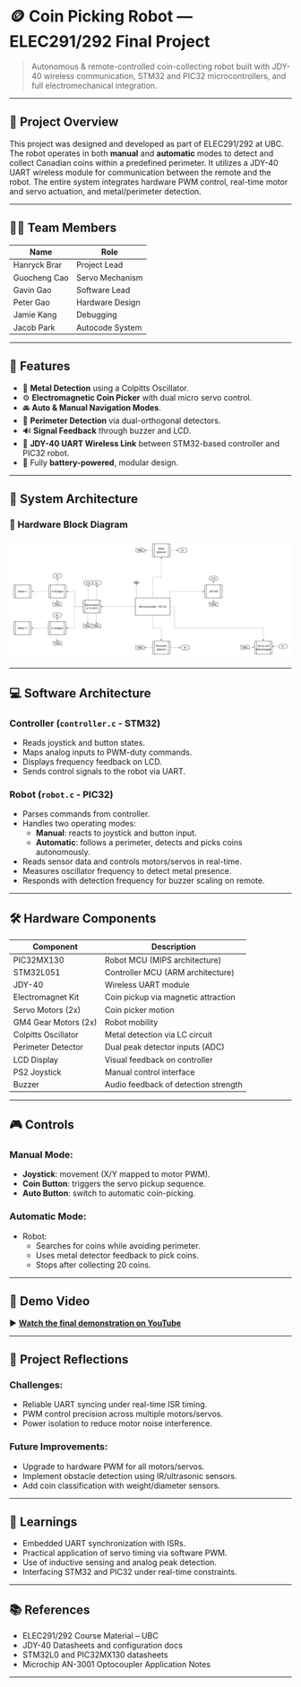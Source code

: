 # 🪙 Coin Picking Robot — ELEC291/292 Final Project

> Autonomous & remote-controlled coin-collecting robot built with JDY-40 wireless communication, STM32 and PIC32 microcontrollers, and full electromechanical integration.

---

## 🚀 Project Overview

This project was designed and developed as part of ELEC291/292 at UBC. The robot operates in both **manual** and **automatic** modes to detect and collect Canadian coins within a predefined perimeter. It utilizes a JDY-40 UART wireless module for communication between the remote and the robot. The entire system integrates hardware PWM control, real-time motor and servo actuation, and metal/perimeter detection.

---

## 👨‍💻 Team Members

| Name            | Role             |
|-----------------|------------------|
| Hanryck Brar    | Project Lead     |
| Guocheng Cao    | Servo Mechanism  |
| Gavin Gao       | Software Lead    |
| Peter Gao       | Hardware Design  |
| Jamie Kang      | Debugging        |
| Jacob Park      | Autocode System  |

---

## 🧩 Features

- 🧲 **Metal Detection** using a Colpitts Oscillator.
- ⚙️ **Electromagnetic Coin Picker** with dual micro servo control.
- 🚘 **Auto & Manual Navigation Modes**.
- 🧭 **Perimeter Detection** via dual-orthogonal detectors.
- 🔊 **Signal Feedback** through buzzer and LCD.
- 📡 **JDY-40 UART Wireless Link** between STM32-based controller and PIC32 robot.
- 🔋 Fully **battery-powered**, modular design.

---

## 📐 System Architecture

### 🔧 Hardware Block Diagram

![Hardware Block Diagram](Robot.webp)

---

## 💻 Software Architecture

### Controller (`controller.c` - STM32)

- Reads joystick and button states.
- Maps analog inputs to PWM-duty commands.
- Displays frequency feedback on LCD.
- Sends control signals to the robot via UART.

### Robot (`robot.c` - PIC32)

- Parses commands from controller.
- Handles two operating modes:
  - **Manual**: reacts to joystick and button input.
  - **Automatic**: follows a perimeter, detects and picks coins autonomously.
- Reads sensor data and controls motors/servos in real-time.
- Measures oscillator frequency to detect metal presence.
- Responds with detection frequency for buzzer scaling on remote.

---

## 🛠️ Hardware Components

| Component              | Description                             |
|------------------------|-----------------------------------------|
| PIC32MX130             | Robot MCU (MIPS architecture)           |
| STM32L051              | Controller MCU (ARM architecture)       |
| JDY-40                 | Wireless UART module                    |
| Electromagnet Kit      | Coin pickup via magnetic attraction     |
| Servo Motors (2x)      | Coin picker motion                      |
| GM4 Gear Motors (2x)   | Robot mobility                          |
| Colpitts Oscillator    | Metal detection via LC circuit          |
| Perimeter Detector     | Dual peak detector inputs (ADC)         |
| LCD Display            | Visual feedback on controller           |
| PS2 Joystick           | Manual control interface                |
| Buzzer                 | Audio feedback of detection strength    |

---

## 🎮 Controls

### Manual Mode:
- **Joystick**: movement (X/Y mapped to motor PWM).
- **Coin Button**: triggers the servo pickup sequence.
- **Auto Button**: switch to automatic coin-picking.

### Automatic Mode:
- Robot:
  - Searches for coins while avoiding perimeter.
  - Uses metal detector feedback to pick coins.
  - Stops after collecting 20 coins.

---

## 🎥 Demo Video

▶️ **[Watch the final demonstration on YouTube](https://www.youtube.com/watch?v=vz9sd-pzkyY)**

---

## 📝 Project Reflections

### Challenges:
- Reliable UART syncing under real-time ISR timing.
- PWM control precision across multiple motors/servos.
- Power isolation to reduce motor noise interference.

### Future Improvements:
- Upgrade to hardware PWM for all motors/servos.
- Implement obstacle detection using IR/ultrasonic sensors.
- Add coin classification with weight/diameter sensors.

---

## 🧠 Learnings

- Embedded UART synchronization with ISRs.
- Practical application of servo timing via software PWM.
- Use of inductive sensing and analog peak detection.
- Interfacing STM32 and PIC32 under real-time constraints.

---

## 📚 References

- ELEC291/292 Course Material – UBC
- JDY-40 Datasheets and configuration docs
- STM32L0 and PIC32MX130 datasheets
- Microchip AN-3001 Optocoupler Application Notes

---
